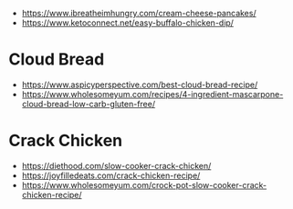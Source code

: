 * https://www.ibreatheimhungry.com/cream-cheese-pancakes/
* https://www.ketoconnect.net/easy-buffalo-chicken-dip/

# Cloud Bread
* https://www.aspicyperspective.com/best-cloud-bread-recipe/
* https://www.wholesomeyum.com/recipes/4-ingredient-mascarpone-cloud-bread-low-carb-gluten-free/

# Crack Chicken
* https://diethood.com/slow-cooker-crack-chicken/
* https://joyfilledeats.com/crack-chicken-recipe/
* https://www.wholesomeyum.com/crock-pot-slow-cooker-crack-chicken-recipe/
<!--stackedit_data:
eyJoaXN0b3J5IjpbLTQ4MjI2ODQ5Myw4ODcyMjMzMDQsLTExMD
M5Nzg5MywtMTMzOTIwNzIxN119
-->